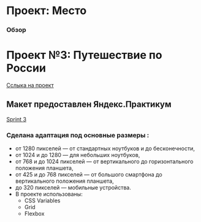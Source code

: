 # Проект: Место

### Обзор

# Проект №3: Путешествие по России

[Сслыка на проект](https://lankkari666.github.io/russian-travel/index.html)

## Макет предоставлен Яндекс.Практикум
[Sprint 3](https://www.figma.com/file/l2TUqLj7rK8R3lcRV5aM4v/JavaScript.-Sprint-4-Copy)

### Сделана адаптация под основные размеры :
* от 1280 пикселей — от стандартных ноутбуков и до бесконечности,
* от 1024 и до 1280 — для небольших ноутбуков,
* от 768 и до 1024 пикселей — от вертикального до горизонтального положения планшета,
* от 425 и до 768 пикселей — от большого смартфона до вертикального положения планшета,
* до 320 пикселей — мобильные устройства.
* В проекте использованы:
 	- CSS Variables
 	- Grid
	- Flexbox
